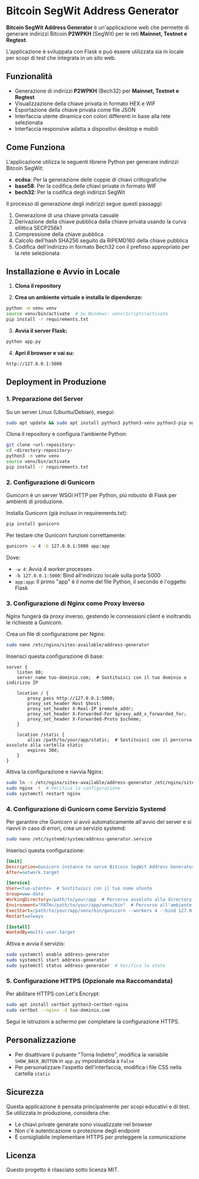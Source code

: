 # Bitcoin SegWit Address Generator

**Bitcoin SegWit Address Generator** è un'applicazione web che permette di generare indirizzi Bitcoin **P2WPKH** (SegWit) per le reti **Mainnet, Testnet e Regtest**.

L'applicazione è sviluppata con Flask e può essere utilizzata sia in locale per scopi di test che integrata in un sito web.

## **Funzionalità**

- Generazione di indirizzi **P2WPKH** (Bech32) per **Mainnet, Testnet e Regtest**
- Visualizzazione della chiave privata in formato HEX e WIF
- Esportazione della chiave privata come file JSON
- Interfaccia utente dinamica con colori differenti in base alla rete selezionata
- Interfaccia responsive adatta a dispositivi desktop e mobili

## **Come Funziona**

L'applicazione utilizza le seguenti librerie Python per generare indirizzi Bitcoin SegWit:

- **ecdsa**: Per la generazione delle coppie di chiavi crittografiche
- **base58**: Per la codifica delle chiavi private in formato WIF
- **bech32**: Per la codifica degli indirizzi SegWit

Il processo di generazione degli indirizzi segue questi passaggi:

1. Generazione di una chiave privata casuale
2. Derivazione della chiave pubblica dalla chiave privata usando la curva ellittica SECP256k1
3. Compressione della chiave pubblica
4. Calcolo dell'hash SHA256 seguito da RIPEMD160 della chiave pubblica
5. Codifica dell'indirizzo in formato Bech32 con il prefisso appropriato per la rete selezionata

## **Installazione e Avvio in Locale**

1. **Clona il repository**

2. **Crea un ambiente virtuale e installa le dipendenze:**

```sh
python -m venv venv
source venv/bin/activate  # Su Windows: venv\Scripts\activate
pip install -r requirements.txt
```

3. **Avvia il server Flask:**

```sh
python app.py
```

4. **Apri il browser e vai su:**

```
http://127.0.0.1:5000
```

## **Deployment in Produzione**

### 1. Preparazione del Server

Su un server Linux (Ubuntu/Debian), esegui:

```sh
sudo apt update && sudo apt install python3 python3-venv python3-pip nginx
```

Clona il repository e configura l'ambiente Python:

```sh
git clone <url-repository>
cd <directory-repository>
python3 -m venv venv
source venv/bin/activate
pip install -r requirements.txt
```

### 2. Configurazione di Gunicorn

Gunicorn è un server WSGI HTTP per Python, più robusto di Flask per ambienti di produzione.

Installa Gunicorn (già incluso in requirements.txt):

```sh
pip install gunicorn
```

Per testare che Gunicorn funzioni correttamente:

```sh
gunicorn -w 4 -b 127.0.0.1:5000 app:app
```

Dove:
- `-w 4`: Avvia 4 worker processes
- `-b 127.0.0.1:5000`: Bind all'indirizzo locale sulla porta 5000
- `app:app`: Il primo "app" è il nome del file Python, il secondo è l'oggetto Flask

### 3. Configurazione di Nginx come Proxy Inverso

Nginx fungerà da proxy inverso, gestendo le connessioni client e inoltrando le richieste a Gunicorn.

Crea un file di configurazione per Nginx:

```sh
sudo nano /etc/nginx/sites-available/address-generator
```

Inserisci questa configurazione di base:

```nginx
server {
    listen 80;
    server_name tuo-dominio.com;  # Sostituisci con il tuo dominio o indirizzo IP

    location / {
        proxy_pass http://127.0.0.1:5000;
        proxy_set_header Host $host;
        proxy_set_header X-Real-IP $remote_addr;
        proxy_set_header X-Forwarded-For $proxy_add_x_forwarded_for;
        proxy_set_header X-Forwarded-Proto $scheme;
    }

    location /static {
        alias /path/to/your/app/static;  # Sostituisci con il percorso assoluto alla cartella static
        expires 30d;
    }
}
```

Attiva la configurazione e riavvia Nginx:

```sh
sudo ln -s /etc/nginx/sites-available/address-generator /etc/nginx/sites-enabled/
sudo nginx -t  # Verifica la configurazione
sudo systemctl restart nginx
```

### 4. Configurazione di Gunicorn come Servizio Systemd

Per garantire che Gunicorn si avvii automaticamente all'avvio del server e si riavvii in caso di errori, crea un servizio systemd:

```sh
sudo nano /etc/systemd/system/address-generator.service
```

Inserisci questa configurazione:

```ini
[Unit]
Description=Gunicorn instance to serve Bitcoin SegWit Address Generator
After=network.target

[Service]
User=<tuo-utente>  # Sostituisci con il tuo nome utente
Group=www-data
WorkingDirectory=/path/to/your/app  # Percorso assoluto alla directory dell'app
Environment="PATH=/path/to/your/app/venv/bin"  # Percorso all'ambiente virtuale
ExecStart=/path/to/your/app/venv/bin/gunicorn --workers 4 --bind 127.0.0.1:5000 app:app
Restart=always

[Install]
WantedBy=multi-user.target
```

Attiva e avvia il servizio:

```sh
sudo systemctl enable address-generator
sudo systemctl start address-generator
sudo systemctl status address-generator  # Verifica lo stato
```

### 5. Configurazione HTTPS (Opzionale ma Raccomandata)

Per abilitare HTTPS con Let's Encrypt:

```sh
sudo apt install certbot python3-certbot-nginx
sudo certbot --nginx -d tuo-dominio.com
```

Segui le istruzioni a schermo per completare la configurazione HTTPS.

## **Personalizzazione**

- Per disattivare il pulsante "Torna Indietro", modifica la variabile `SHOW_BACK_BUTTON` in `app.py` impostandola a `False`
- Per personalizzare l'aspetto dell'interfaccia, modifica i file CSS nella cartella `static`

## **Sicurezza**

Questa applicazione è pensata principalmente per scopi educativi e di test. Se utilizzata in produzione, considera che:

- Le chiavi private generate sono visualizzate nel browser
- Non c'è autenticazione o protezione degli endpoint
- È consigliabile implementare HTTPS per proteggere la comunicazione

## **Licenza**

Questo progetto è rilasciato sotto licenza MIT.

